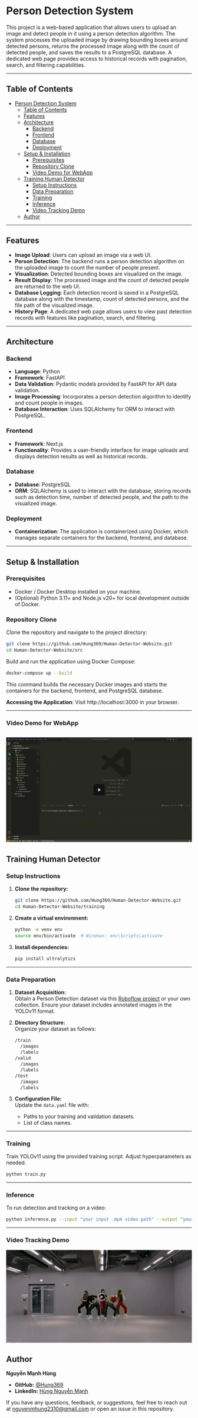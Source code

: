 # Person Detection System

This project is a web-based application that allows users to upload an image and detect people in it using a person detection algorithm. The system processes the uploaded image by drawing bounding boxes around detected persons, returns the processed image along with the count of detected people, and saves the results to a PostgreSQL database. A dedicated web page provides access to historical records with pagination, search, and filtering capabilities.

---

## Table of Contents

- [Person Detection System](#person-detection-system)
  - [Table of Contents](#table-of-contents)
  - [Features](#features)
  - [Architecture](#architecture)
    - [Backend](#backend)
    - [Frontend](#frontend)
    - [Database](#database)
    - [Deployment](#deployment)
  - [Setup \& Installation](#setup--installation)
    - [Prerequisites](#prerequisites)
    - [Repository Clone](#repository-clone)
    - [Video Demo for WebApp](#video-demo-for-webapp)
  - [Training Human Detector](#training-human-detector)
    - [Setup Instructions](#setup-instructions)
    - [Data Preparation](#data-preparation)
    - [Training](#training)
    - [Inference](#inference)
    - [Video Tracking Demo](#video-tracking-demo)
  - [Author](#author)

---

## Features

- **Image Upload**: Users can upload an image via a web UI.
- **Person Detection**: The backend runs a person detection algorithm on the uploaded image to count the number of people present.
- **Visualization**: Detected bounding boxes are visualized on the image.
- **Result Display**: The processed image and the count of detected people are returned to the web UI.
- **Database Logging**: Each detection record is saved in a PostgreSQL database along with the timestamp, count of detected persons, and the file path of the visualized image.
- **History Page**: A dedicated web page allows users to view past detection records with features like pagination, search, and filtering.

---

## Architecture

### Backend

- **Language**: Python
- **Framework**: FastAPI
- **Data Validation**: Pydantic models provided by FastAPI for API data validation.
- **Image Processing**: Incorporates a person detection algorithm to identify and count people in images.
- **Database Interaction**: Uses SQLAlchemy for ORM to interact with PostgreSQL.

### Frontend

- **Framework**: Next.js
- **Functionality**: Provides a user-friendly interface for image uploads and displays detection results as well as historical records.

### Database

- **Database**: PostgreSQL
- **ORM**: SQLAlchemy is used to interact with the database, storing records such as detection time, number of detected people, and the path to the visualized image.

### Deployment

- **Containerization**: The application is containerized using Docker, which manages separate containers for the backend, frontend, and database.

---

## Setup & Installation

### Prerequisites

- Docker / Docker Desktop installed on your machine.
- (Optional) Python 3.11+ and Node.js v20+ for local development outside of Docker.

### Repository Clone

Clone the repository and navigate to the project directory:

```bash
git clone https://github.com/Hung369/Human-Detector-Website.git
cd Human-Detector-Website/src
```
Build and run the application using Docker Compose:

```bash
docker-compose up --build
```

This command builds the necessary Docker images and starts the containers for the backend, frontend, and PostgreSQL database.

**Accessing the Application**: Visit http://localhost:3000 in your browser.

---
### Video Demo for WebApp

[![View the video](image/webapp.png?text=Click+to+view )](https://drive.google.com/file/d/1BeVztCPZkv9zY2Snm88bUTTVnBlUax0E/view?usp=sharing)
---

## Training Human Detector

### Setup Instructions

1. **Clone the repository:**

    ```bash
    git clone https://github.com/Hung369/Human-Detector-Website.git
    cd Human-Detector-Website/training
    ```

2. **Create a virtual environment:**

    ```bash
    python -m venv env
    source env/bin/activate  # Windows: env\Scripts\activate
    ```

3. **Install dependencies:**

    ```bash
    pip install ultralytics
    ```

---

### Data Preparation

1. **Dataset Acquisition:**  
   Obtain a Person Detection dataset via this [Roboflow project](https://universe.roboflow.com/titulacin/person-detection-9a6mk) or your own collection. Ensure your dataset includes annotated images in the YOLOv11 format.

2. **Directory Structure:**  
   Organize your dataset as follows:

    ```
    /train
      /images
      /labels
    /valid
      /images
      /labels
    /test
      /images
      /labels
    ```

3. **Configuration File:**  
   Update the `data.yaml` file with:
   - Paths to your training and validation datasets.
   - List of class names.

---

### Training

Train YOLOv11 using the provided training script. Adjust hyperparameters as needed.

```bash
python train.py
```
---

### Inference

To run detection and tracking on a video:
```bash
python inference.py --input "your input .mp4 video path" --output "your output .mp4 video path" --weights "./runs/detect/train/weights/best.pt" --tracker "botsort.yaml"
```
---

### Video Tracking Demo

[![View the video](image/image.png?text=Click+to+view)](https://drive.google.com/file/d/1Wrng3WveRiYwx1IfuDTlkSA3L3L4Cwmv/preview)

## Author

**Nguyễn Mạnh Hùng**

- **GitHub:** [@Hung369](https://github.com/Hung369)
- **LinkedIn:** [Hùng Nguyễn Mạnh](https://www.linkedin.com/in/nguyenmhung-contact)

If you have any questions, feedback, or suggestions, feel free to reach out at [nguyenmhung2310@gmail.com](mailto:nguyenmhung2310@gmail.com) or open an issue in this repository.
